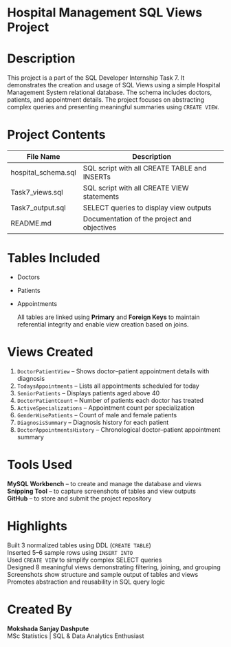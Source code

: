 # Hospital Management SQL Views Project

# Description
This project is a part of the SQL Developer Internship Task 7. It demonstrates the creation and usage of SQL Views using a simple Hospital Management System relational database. 
The schema includes doctors, patients, and appointment details. The project focuses on abstracting complex queries and presenting meaningful summaries using `CREATE VIEW`.

# Project Contents

| File Name           | Description                                     |
|---------------------|-------------------------------------------------|
| hospital_schema.sql | SQL script with all CREATE TABLE and INSERTs    |
| Task7_views.sql     | SQL script with all CREATE VIEW statements      |
| Task7_output.sql    | SELECT queries to display view outputs          |
| README.md           | Documentation of the project and objectives     |

# Tables Included

- Doctors  
- Patients  
- Appointments

  All tables are linked using **Primary** and **Foreign Keys** to maintain referential integrity and enable view creation based on joins.

# Views Created

1. `DoctorPatientView` – Shows doctor–patient appointment details with diagnosis  
2. `TodaysAppointments` – Lists all appointments scheduled for today  
3. `SeniorPatients` – Displays patients aged above 40  
4. `DoctorPatientCount` – Number of patients each doctor has treated  
5. `ActiveSpecializations` – Appointment count per specialization  
6. `GenderWisePatients` – Count of male and female patients  
7. `DiagnosisSummary` – Diagnosis history for each patient  
8. `DoctorAppointmentsHistory` – Chronological doctor–patient appointment summary

# Tools Used

**MySQL Workbench** – to create and manage the database and views  
**Snipping Tool** – to capture screenshots of tables and view outputs  
**GitHub** – to store and submit the project repository  


# Highlights
Built 3 normalized tables using DDL (`CREATE TABLE`)  
Inserted 5–6 sample rows using `INSERT INTO`  
Used `CREATE VIEW` to simplify complex SELECT queries  
Designed 8 meaningful views demonstrating filtering, joining, and grouping  
Screenshots show structure and sample output of tables and views  
Promotes abstraction and reusability in SQL query logic  


# Created By

**Mokshada Sanjay Dashpute**  
MSc Statistics | SQL & Data Analytics Enthusiast
